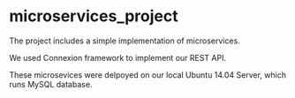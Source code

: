 # microservices_project

The project includes a simple implementation of microservices.

We used Connexion framework to implement our REST API.

These microsevices were delpoyed on our local Ubuntu 14.04 Server, which runs MySQL database.
